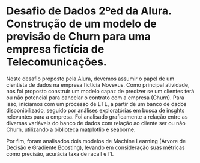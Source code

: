 # Desafio de Dados 2ºed da Alura. Construção de um modelo de previsão de Churn para uma empresa fictícia de Telecomunicações.


Neste desafio proposto pela Alura, devemos assumir o papel de um cientista de dados na empresa fictícia Novexus. Como principal atividade, nos foi proposto construir um modelo capaz de predizer se um clientes terá ou não potencial para cancelar o contrato com a empresa (Churn). Para isso, iniciamos com um processo de ETL, a partir de um banco de dados disponibilizado, seguido por análises exploratórias em busca de insghts relevantes para a empresa. Foi analisado graficamente a relação entre as diversas variáveis do banco de dados com relação ao cliente ser ou não Churn, utilizando a biblioteca matplotlib e seaborne.

Por fim, foram analisados dois modelos de Machine Learning (Árvore de Decisão e Gradiente Boosting), levando em consideração suas métricas como precisão, acurácia taxa de racall e f1.
